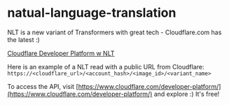# natual-language-translation
NLT is a new variant of Transformers with great tech - Cloudflare.com has the latest :)

[Cloudflare Developer Platform w NLT](https://www.cloudflare.com/developer-platform/)

Here is an example of a NLT read with a public URL from Cloudflare: `https://<cloudflare_url>/<account_hash>/<image_id>/<variant_name>`

To access the API, visit [https://www.cloudflare.com/developer-platform/](https://www.cloudflare.com/developer-platform/) and explore :) It's free! 
